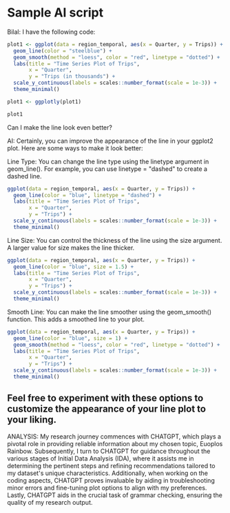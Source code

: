 # Sample AI script

Bilal: I have the following code:

```r
plot1 <- ggplot(data = region_temporal, aes(x = Quarter, y = Trips)) +
  geom_line(color = "steelblue") +
  geom_smooth(method = "loess", color = "red", linetype = "dotted") +
  labs(title = "Time Series Plot of Trips",
       x = "Quarter",
       y = "Trips (in thousands") +
  scale_y_continuous(labels = scales::number_format(scale = 1e-3)) +
  theme_minimal()

plot1 <- ggplotly(plot1)

plot1

```
Can I make the line look even better?

AI: Certainly, you can improve the appearance of the line in your ggplot2 plot. Here are some ways to make it look better:

Line Type: You can change the line type using the linetype argument in geom_line(). For example, you can use linetype = "dashed" to create a dashed line.

```r
ggplot(data = region_temporal, aes(x = Quarter, y = Trips)) +
  geom_line(color = "blue", linetype = "dashed") +
  labs(title = "Time Series Plot of Trips",
       x = "Quarter",
       y = "Trips") +
  scale_y_continuous(labels = scales::number_format(scale = 1e-3)) +
  theme_minimal()


```

Line Size: You can control the thickness of the line using the size argument. A larger value for size makes the line thicker.

```r
ggplot(data = region_temporal, aes(x = Quarter, y = Trips)) +
  geom_line(color = "blue", size = 1.5) +
  labs(title = "Time Series Plot of Trips",
       x = "Quarter",
       y = "Trips") +
  scale_y_continuous(labels = scales::number_format(scale = 1e-3)) +
  theme_minimal()

```

Smooth Line: You can make the line smoother using the geom_smooth() function. This adds a smoothed line to your plot.

```r
ggplot(data = region_temporal, aes(x = Quarter, y = Trips)) +
  geom_line(color = "blue", size = 1) +
  geom_smooth(method = "loess", color = "red", linetype = "dotted") +
  labs(title = "Time Series Plot of Trips",
       x = "Quarter",
       y = "Trips") +
  scale_y_continuous(labels = scales::number_format(scale = 1e-3)) +
  theme_minimal()

```

Feel free to experiment with these options to customize the appearance of your line plot to your liking.
--------

ANALYSIS: My research journey commences with CHATGPT, which plays a pivotal role in providing reliable information about my chosen topic, Euoplos Rainbow. Subsequently, I turn to CHATGPT for guidance throughout the various stages of Initial Data Analysis (IDA), where it assists me in determining the pertinent steps and refining recommendations tailored to my dataset's unique characteristics. Additionally, when working on the coding aspects, CHATGPT proves invaluable by aiding in troubleshooting minor errors and fine-tuning plot options to align with my preferences. Lastly, CHATGPT aids in the crucial task of grammar checking, ensuring the quality of my research output.



